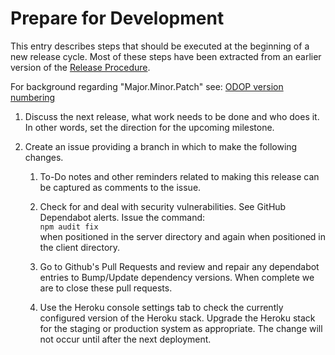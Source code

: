 # Prepare for Development

This entry describes steps that should be executed at the beginning of a new release cycle. 
Most of these steps have been extracted from an earlier version of the [Release Procedure](release.html).  

For background regarding "Major.Minor.Patch" see: [ODOP version numbering](/docs/design/Guidelines.html#verNum)

1. Discuss the next release, what work needs to be done and who does it. 
   In other words, set the direction for the upcoming milestone.

1. Create an issue providing a branch in which to make the following changes.

    1. To-Do notes and other reminders related to making this release can be captured as comments to the issue.

    1. Check for and deal with security vulnerabilities.
    See GitHub Dependabot alerts. 
    Issue the command:   
    `npm audit fix`   
    when positioned in the server directory and again when positioned in the client directory.
    
    1. Go to Github's Pull Requests and review and repair any dependabot entries to Bump/Update dependency versions.
    When complete we are to close these pull requests.
    
    1. Use the Heroku console settings tab to check the currently configured version of the Heroku stack. 
    Upgrade the Heroku stack for the staging or production system as appropriate. 
    The change will not occur until after the next deployment.  
